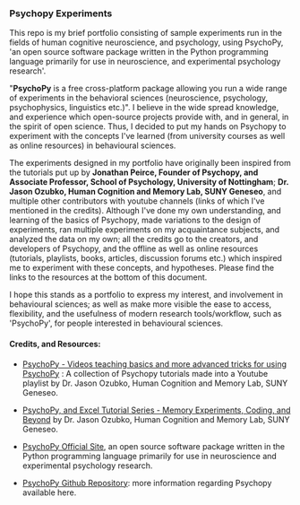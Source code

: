 ### Psychopy Experiments

This repo is my brief portfolio consisting of sample experiments run in the fields of human cognitive neuroscience, and psychology, using PsychoPy, 'an open source software package written in the Python programming language primarily for use in neuroscience, and experimental psychology research'. 

"**PsychoPy** is a free cross-platform package allowing you run a wide range of experiments in the behavioral sciences (neuroscience, psychology, psychophysics, linguistics etc.)". I believe in the wide spread knowledge, and experience which open-source projects provide with, and in general, in the spirit of open science. Thus, I decided to put my hands on Psychopy to experiment with the concepts I've learned (from university courses as well as online resources) in behavioural sciences.  

The experiments designed in my portfolio have originally been inspired from the tutorials put up by **Jonathan Peirce, Founder of Psychopy, and Associate Professor, School of Psychology, University of Nottingham**; **Dr. Jason Ozubko, Human Cognition and Memory Lab, SUNY Geneseo**, and multiple other contributors with youtube channels (links of which I've mentioned in the credits). Although I've done my own understanding, and learning of the basics of Psychopy, made variations to the design of experiments, ran multiple experiments on my acquaintance subjects, and analyzed the data on my own; all the credits go to the creators, and developers of Psychopy, and the offline as well as online resources (tutorials, playlists, books, articles, discussion forums etc.) which inspired me to experiment with these concepts, and hypotheses. Please find the links to the resources at the bottom of this document. 

I hope this stands as a portfolio to express my interest, and involvement in behavioural sciences; as well as make more visible the ease to access, flexibility, and the usefulness of modern research tools/workflow, such as 'PsychoPy', for people interested in behavioural sciences. 

#### Credits, and Resources:
- [PsychoPy - Videos teaching basics and more advanced tricks for using PsychoPy](https://www.youtube.com/playlist?list=PLFB5A1BE51964D587) : A collection of Psychopy tutorials made into a Youtube playlist by Dr. Jason Ozubko, Human Cognition and Memory Lab, SUNY Geneseo.

- [PsychoPy, and Excel Tutorial Series - Memory Experiments, Coding, and Beyond](https://www.youtube.com/playlist?list=PL-KTa_GY7VEMehFKqnBgIg48KqbKwSj-a) by Dr. Jason Ozubko, Human Cognition and Memory Lab, SUNY Geneseo.
- [PsychoPy Official Site](https://www.psychopy.org/), an open source software package written in the Python programming language primarily for use in neuroscience and experimental psychology research.
- [PsychoPy Github Repository](https://github.com/psychopy/psychopy): more information regarding Psychopy available here. 
